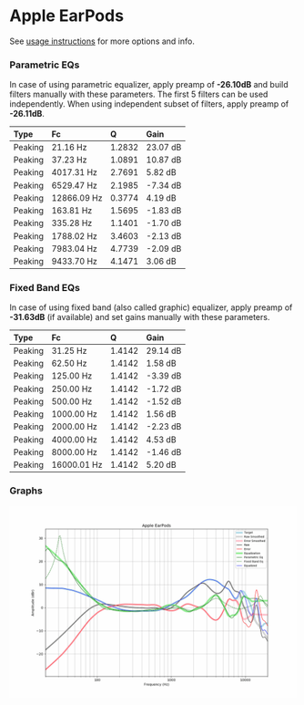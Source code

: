 # Apple EarPods
See [usage instructions](https://github.com/jaakkopasanen/AutoEq#usage) for more options and info.

### Parametric EQs
In case of using parametric equalizer, apply preamp of **-26.10dB** and build filters manually
with these parameters. The first 5 filters can be used independently.
When using independent subset of filters, apply preamp of **-26.11dB**.

| Type    | Fc          |      Q | Gain     |
|:--------|:------------|:-------|:---------|
| Peaking | 21.16 Hz    | 1.2832 | 23.07 dB |
| Peaking | 37.23 Hz    | 1.0891 | 10.87 dB |
| Peaking | 4017.31 Hz  | 2.7691 | 5.82 dB  |
| Peaking | 6529.47 Hz  | 2.1985 | -7.34 dB |
| Peaking | 12866.09 Hz | 0.3774 | 4.19 dB  |
| Peaking | 163.81 Hz   | 1.5695 | -1.83 dB |
| Peaking | 335.28 Hz   | 1.1401 | -1.70 dB |
| Peaking | 1788.02 Hz  | 3.4603 | -2.13 dB |
| Peaking | 7983.04 Hz  | 4.7739 | -2.09 dB |
| Peaking | 9433.70 Hz  | 4.1471 | 3.06 dB  |

### Fixed Band EQs
In case of using fixed band (also called graphic) equalizer, apply preamp of **-31.63dB**
(if available) and set gains manually with these parameters.

| Type    | Fc          |      Q | Gain     |
|:--------|:------------|:-------|:---------|
| Peaking | 31.25 Hz    | 1.4142 | 29.14 dB |
| Peaking | 62.50 Hz    | 1.4142 | 1.58 dB  |
| Peaking | 125.00 Hz   | 1.4142 | -3.39 dB |
| Peaking | 250.00 Hz   | 1.4142 | -1.72 dB |
| Peaking | 500.00 Hz   | 1.4142 | -1.52 dB |
| Peaking | 1000.00 Hz  | 1.4142 | 1.56 dB  |
| Peaking | 2000.00 Hz  | 1.4142 | -2.23 dB |
| Peaking | 4000.00 Hz  | 1.4142 | 4.53 dB  |
| Peaking | 8000.00 Hz  | 1.4142 | -1.46 dB |
| Peaking | 16000.01 Hz | 1.4142 | 5.20 dB  |

### Graphs
![](./Apple%20EarPods.png)